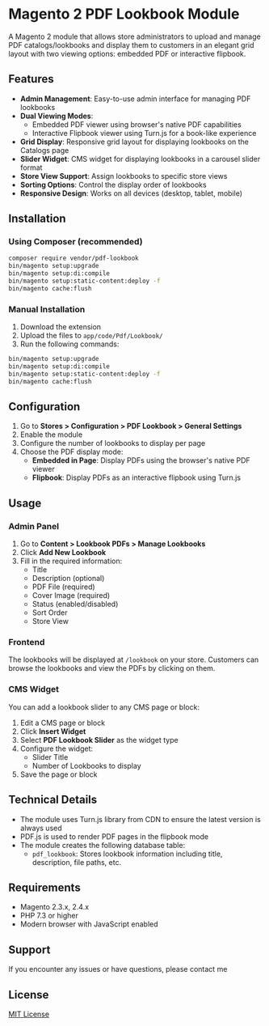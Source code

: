 # Magento 2 PDF Lookbook Module

A Magento 2 module that allows store administrators to upload and manage PDF catalogs/lookbooks and display them to customers in an elegant grid layout with two viewing options: embedded PDF or interactive flipbook.

## Features

- **Admin Management**: Easy-to-use admin interface for managing PDF lookbooks
- **Dual Viewing Modes**: 
  - Embedded PDF viewer using browser's native PDF capabilities
  - Interactive Flipbook viewer using Turn.js for a book-like experience
- **Grid Display**: Responsive grid layout for displaying lookbooks on the Catalogs page
- **Slider Widget**: CMS widget for displaying lookbooks in a carousel slider format
- **Store View Support**: Assign lookbooks to specific store views
- **Sorting Options**: Control the display order of lookbooks
- **Responsive Design**: Works on all devices (desktop, tablet, mobile)

## Installation

### Using Composer (recommended)

```bash
composer require vendor/pdf-lookbook
bin/magento setup:upgrade
bin/magento setup:di:compile
bin/magento setup:static-content:deploy -f
bin/magento cache:flush
```

### Manual Installation

1. Download the extension
2. Upload the files to `app/code/Pdf/Lookbook/`
3. Run the following commands:

```bash
bin/magento setup:upgrade
bin/magento setup:di:compile
bin/magento setup:static-content:deploy -f
bin/magento cache:flush
```

## Configuration

1. Go to **Stores > Configuration > PDF Lookbook > General Settings**
2. Enable the module
3. Configure the number of lookbooks to display per page
4. Choose the PDF display mode:
   - **Embedded in Page**: Display PDFs using the browser's native PDF viewer
   - **Flipbook**: Display PDFs as an interactive flipbook using Turn.js

## Usage

### Admin Panel

1. Go to **Content > Lookbook PDFs > Manage Lookbooks**
2. Click **Add New Lookbook**
3. Fill in the required information:
   - Title
   - Description (optional)
   - PDF File (required)
   - Cover Image (required)
   - Status (enabled/disabled)
   - Sort Order
   - Store View

### Frontend

The lookbooks will be displayed at `/lookbook` on your store. Customers can browse the lookbooks and view the PDFs by clicking on them.

### CMS Widget

You can add a lookbook slider to any CMS page or block:

1. Edit a CMS page or block
2. Click **Insert Widget**
3. Select **PDF Lookbook Slider** as the widget type
4. Configure the widget:
   - Slider Title
   - Number of Lookbooks to display
5. Save the page or block

## Technical Details

- The module uses Turn.js library from CDN to ensure the latest version is always used
- PDF.js is used to render PDF pages in the flipbook mode
- The module creates the following database table:
  - `pdf_lookbook`: Stores lookbook information including title, description, file paths, etc.

## Requirements

- Magento 2.3.x, 2.4.x
- PHP 7.3 or higher
- Modern browser with JavaScript enabled

## Support

If you encounter any issues or have questions, please contact me

## License

[MIT License](LICENSE)
